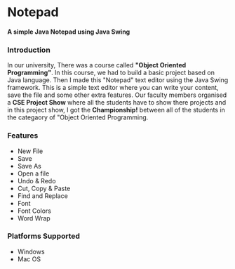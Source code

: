 # Notepad

**A simple Java Notepad using Java Swing**

### Introduction

In our university, There was a course called **"Object Oriented Programming"**. In this course, we had to build a basic project based on Java language. Then I made this "Notepad" text editor using the Java Swing framework. This is a simple text editor where you can write your content, save the file and some other extra features. Our faculty members organised a **CSE Project Show** where all the students have to show there projects and in this project show, I got the **Championship!** between all of the students in the categaory of "Object Oriented Programming.


### Features

- New File
- Save
- Save As
- Open a file
- Undo & Redo
- Cut, Copy & Paste
- Find and Replace
- Font
- Font Colors
- Word Wrap


### Platforms Supported

* Windows
* Mac OS

